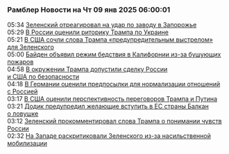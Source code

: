 <h3>Рамблер Новости на Чт 09 янв 2025 06:00:01</h3>
<div class="rssn table">
  <span class="smaller gray hspace">05:34</span>
  <a class="nodecor" href="https://news.rambler.ru/world/54018455-zelenskiy-otreagiroval-na-udar-po-zavodu-v-zaporozhe/">Зеленский отреагировал на удар по заводу в Запорожье</a>
</div>
<div class="rssn table">
  <span class="smaller gray hspace">05:29</span>
  <a class="nodecor" href="https://news.rambler.ru/world/54018448-v-rossii-otsenili-ritoriku-trampa-po-ukraine/">В России оценили риторику Трампа по Украине</a>
</div>
<div class="rssn table">
  <span class="smaller gray hspace">05:21</span>
  <a class="nodecor" href="https://news.rambler.ru/world/54018423-v-ssha-sochli-slova-trampa-predupreditelnym-vystrelom-dlya-zelenskogo/">В США сочли слова Трампа «предупредительным выстрелом» для Зеленского</a>
</div>
<div class="rssn table">
  <span class="smaller gray hspace">05:00</span>
  <a class="nodecor" href="https://news.rambler.ru/world/54018393-bayden-obyavil-rezhim-bedstviya-v-kalifornii-iz-za-bushuyuschih-pozharov/">Байден объявил режим бедствия в Калифорнии из-за бушующих пожаров</a>
</div>
<div class="rssn table">
  <span class="smaller gray hspace">04:58</span>
  <a class="nodecor" href="https://news.rambler.ru/world/54017294-v-okruzhenii-trampa-dopustili-sdelku-rossii-i-ssha-po-bezopasnosti/">В окружении Трампа допустили сделку России и США по безопасности</a>
</div>
<div class="rssn table">
  <span class="smaller gray hspace">04:18</span>
  <a class="nodecor" href="https://news.rambler.ru/world/54018361-v-germanii-otsenili-predposylki-dlya-normalizatsii-otnosheniy-s-rossiey/">В Германии оценили предпосылки для нормализации отношений с Россией</a>
</div>
<div class="rssn table">
  <span class="smaller gray hspace">03:17</span>
  <a class="nodecor" href="https://news.rambler.ru/world/54018310-v-ssha-otsenili-perspektivnost-peregovorov-trampa-i-putina/">В США оценили перспективность переговоров Трампа и Путина</a>
</div>
<div class="rssn table">
  <span class="smaller gray hspace">03:21</span>
  <a class="nodecor" href="https://news.rambler.ru/world/54018290-dodik-predupredil-zhelayuschie-vstupit-v-es-strany-balkan-o-lovushke/">Додик предупредил желающие вступить в ЕС страны Балкан о ловушке</a>
</div>
<div class="rssn table">
  <span class="smaller gray hspace">03:12</span>
  <a class="nodecor" href="https://news.rambler.ru/world/54018318-zelenskiy-prokommentiroval-slova-trampa-o-ponimanii-chuvstv-rossii/">Зеленский прокомментировал слова Трампа о понимании чувств России</a>
</div>
<div class="rssn table">
  <span class="smaller gray hspace">02:32</span>
  <a class="nodecor" href="https://news.rambler.ru/world/54018266-na-zapade-raskritikovali-zelenskogo-iz-za-nasilstvennoy-mobilizatsii/">На Западе раскритиковали Зеленского из-за насильственной мобилизации</a>
</div>